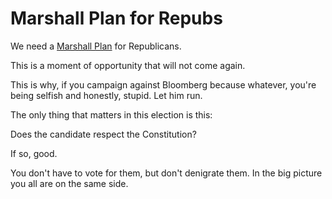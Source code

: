 # Marshall Plan for Repubs
We need a <a href="https://en.wikipedia.org/wiki/Marshall_Plan">Marshall Plan</a> for Republicans. 

This is a moment of opportunity that will not come again. 

This is why, if you campaign against Bloomberg because whatever, you're being selfish and honestly, stupid. Let him run. 

The only thing that matters in this election is this:

Does the candidate respect the Constitution?

If so, good.

You don't have to vote for them, but don't denigrate them. In the big picture you all are on the same side. 

